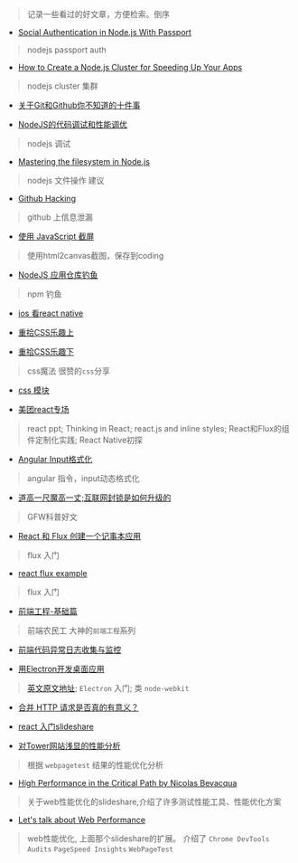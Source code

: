 > 记录一些看过的好文章，方便检索。倒序

* [Social Authentication in Node.js With Passport](http://mherman.org/blog/2015/09/26/social-authentication-in-node-dot-js-with-passport)
> nodejs passport auth

* [How to Create a Node.js Cluster for Speeding Up Your Apps](http://www.sitepoint.com/how-to-create-a-node-js-cluster-for-speeding-up-your-apps/)
> nodejs cluster 集群

* [关于Git和Github你不知道的十件事](http://segmentfault.com/a/1190000003830252)

* [NodeJS的代码调试和性能调优](http://www.barretlee.com/blog/2015/10/07/debug-nodejs-in-command-line/)
> nodejs 调试

* [Mastering the filesystem in Node.js](https://medium.com/@yoshuawuyts/mastering-the-filesystem-in-node-js-4706b7cb0801)
> nodejs 文件操作 建议

* [Github Hacking](http://www.jianshu.com/p/d6b54f1d60f1)
> github 上信息泄漏

* [使用 JavaScript 截屏](http://www.barretlee.com/blog/2015/09/24/screenshot-with-javascript/)
> 使用html2canvas截图，保存到coding

* [NodeJS 应用仓库钓鱼](http://www.cnblogs.com/index-html/p/npm_package_phishing.html)
> npm 钓鱼

* [ios 看react native](http://blog.csdn.net/zhe13/article/details/48439967#0-tsina-1-99344-397232819ff9a47a7b7e80a40613cfe1)

* [重拾CSS乐趣上](https://github.com/cssmagic/blog/issues/52)
* [重拾CSS乐趣下](https://github.com/cssmagic/blog/issues/54)
> css魔法 很赞的`css`分享

* [css 模块](http://www.75team.com/archives/1049)

* [美团react专场](http://www.w3ctech.com/event/53)
> react ppt; Thinking in React; react.js and inline styles; React和Flux的组件定制化实践; React Native初探

* [Angular Input格式化](http://greengerong.com/blog/2015/09/03/angular-inputge-shi-hua/)
> angular 指令，input动态格式化

* [道高一尺魔高一丈;互联网封锁是如何升级的](https://theinitium.com/article/20150904-mainland-greatfirewall/)
> GFW科普好文

* [React 和 Flux 创建一个记事本应用](http://zhuanlan.zhihu.com/FrontendMagazine/19934725)
> flux 入门

* [react flux example](http://tonyspiro.com/building-a-simple-react-application-using-the-flux-pattern/)
> flux 入门

* [前端工程-基础篇](https://github.com/fouber/blog/issues/10)
> 前端农民工 大神的`前端工程`系列

* [前端代码异常日志收集与监控](http://www.cnblogs.com/hustskyking/p/fe-monitor.html)

* [用Electron开发桌面应用](http://get.jobdeer.com/7870.get)
> [英文原文地址](https://medium.com/developers-writing/building-a-desktop-application-with-electron-204203eeb658);  `Electron` 入门; 类 `node-webkit` 

* [合并 HTTP 请求是否真的有意义？](http://www.zhihu.com/question/34401250)

* [react 入门slideshare](http://yiminghe.me/learning-react/tutorial/zh-cn/intro.html)

* [对Tower网站浅显的性能分析](https://github.com/ccforward/cc/blob/master/Tower_Performance/README.md)
> 根据 `webpagetest` 结果的性能优化分析

* [High Performance in the Critical Path by Nicolas Bevacqua](https://speakerdeck.com/bevacqua/high-performance-in-the-critical-path) 
> 关于web性能优化的slideshare,介绍了许多测试性能工具、性能优化方案


* [Let's talk about Web Performance](http://ponyfoo.com/articles/talk-about-web-performance)
> web性能优化, 上面那个slideshare的扩展。
> 介绍了 `Chrome DevTools Audits` `PageSpeed Insights` `WebPageTest`

